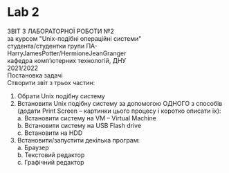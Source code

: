 # Lab 2



ЗВІТ З ЛАБОРАТОРНОЇ РОБОТИ №2  
за курсом "Unix-подібні операційні системи"  
студента/студентки групи ПА-  
HarryJamesPotter/HermioneJeanGranger  
кафедра комп’ютерних технологій, ДНУ  
2021/2022  
Постановка задачі  
Створити звіт з трьох частин:  
1)	Обрати Unix подібну систему  
2)	Встановити Unix подібну систему за допомогою ОДНОГО з способів (додати Print Screen – картинки цього процесу і коротко описати їх):  
a.	Встановити систему на VM – Virtual Machine  
b.	Встановити систему на USB Flash drive  
c.	Встановити на HDD  
3)	Встановити/запустити декілька програм:  
a.	Браузер  
b.	Текстовий редактор  
c.	Графічний редактор  



